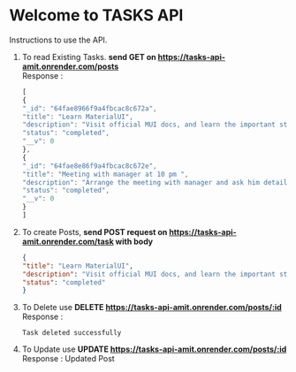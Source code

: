 # Welcome to TASKS API

Instructions to use the API.

1. To read Existing Tasks.
   <strong>send GET on  https://tasks-api-amit.onrender.com/posts</strong>
   <br>
   Response :
   ```js
   [
   {
   "_id": "64fae8966f9a4fbcac8c672a",
   "title": "Learn MaterialUI",
   "description": "Visit official MUI docs, and learn the important stuff to build things using MUI for React",
   "status": "completed",
   "__v": 0
   },
   {
   "_id": "64fae8e86f9a4fbcac8c672e",
   "title": "Meeting with manager at 10 pm ",
   "description": "Arrange the meeting with manager and ask him details for important protocols to be followed",
   "status": "completed",
   "__v": 0
   }
   ]

    ````

2. To create Posts,
   <strong>send POST request on https://tasks-api-amit.onrender.com/task with body</strong>

    ```json
    {
    "title": "Learn MaterialUI",
    "description": "Visit official MUI docs, and learn the important stuff to build things using MUI for React",
    "status": "completed"
    }
    ````
3. To Delete use <strong>DELETE https://tasks-api-amit.onrender.com/posts/:id</strong>
    <br> Response : 
    ```
    Task deleted successfully
    ```
4. To Update use <strong>UPDATE https://tasks-api-amit.onrender.com/posts/:id</strong>
    <br> Response : Updated Post